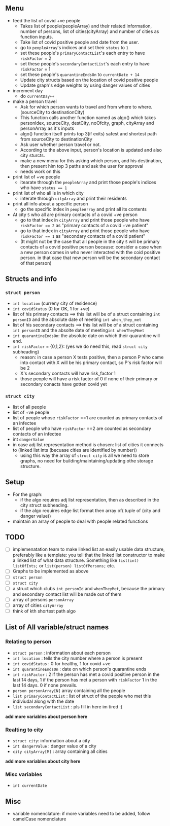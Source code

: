 ## Menu
- feed the list of covid +ve people
    - Takes list of people(peopleArray) and their related information, number of persons, list of cities(cityArray) and number of cities as function inputs. 
    - Take list of covid positive people and date from the user.
    - go to `peopleArray`'s indices and set their `status` to `1`
    - set these people's `primaryContactList`'s each entry to have `riskFactor` = 2
    - set these people's `secondaryContactList`'s each entry to have `riskFactor` = 1
    - set these people's `quarantineEndsOn` to `currentDate + 14`
    - Update city structs based on the location of covid positive people
    - Update graph's edge weights by using danger values of cities
- increment day
    - do `currentDay++`
- make a person travel
    - Ask for which person wants to travel and from where to where.(sourceCity to destinationCity)
    - This function calls another function named as algo() which takes personIdex, sourceCity, destCity, noOfcity, graph, cityArray and personArray as it's inputs
    - algo() function itself prints top 3(if exits) safest and shortest path from sourceCity to destinationCity
    - Ask user whether person travel or not.
    - According to the above input, person's location is updated and also city sturcts.
    - make a new menu for this asking which person, and his destination, then present him top 3 paths and ask the user for approval
    - needs work on this
- print list of +ve people
    - itearate through the `peopleArray` and print those people's indices who have `status == 1`
- print list of who all is in which city
    - interate through `cityArray` and print their residents
- print all info about a specific person
    - go the specific index in `peopleArray` and print all its contents
- At city `S` who all are primary contacts of a covid +ve person
    - go to that index in `cityArray` and print those people who have `riskFactor == 2` as "primary contacts of a covid +ve patient"
    - go to that index in `cityArray` and print those people who have `riskFactor == 1` as "secondary contacts of a covid patient"
    - (It might not be the case that all people in the city `S` will be primary contacts of a covid positive person because: consider a case when a new person comes in who never interacted with the coid positive person. in that case that new person will be the secondary contact of that person)

## Structs and info
### `struct person`
- `int location` (curreny city of residence)
- `int covidStatus` (0 for OK, 1 for +ve)
- list of his primary contacts ==> this list will be of a struct containing `int personID` and the absolute date of meeting `int when_they_met`
- list of his secondary contacts ==> this list will be of a struct containing `int personID` and the absolte date of meeting`int whenTheyMmet`
- `int quarantineEndsOn`: the absolute date on which their quarantine will end.
- `int riskFactor` = {0,1,2}: (yes we do need this, read `struct city` subheading) 
    - reason: in case a person X tests positive, then a person P who came into contact with X will be his primary contact, so P's risk factor will be 2
    - X's secondary contacts will have risk_factor 1
    - those people will have a risk factor of 0 if none of their primary or secondary conacts have gotten covid yet

### `struct city`
- list of all people
- list of +ve people
- list of people whose `riskFactor` ==1 are counted as primary contacts of an infectee
- list of people who have `riskFactor` ==2 are counted as secondary contacts of an infectee
- int `dangerValue`
- in case adj list representation method is chosen: list of cities it connects to (linked list ints (becuase cities are identified by number))
    - using this way the array of `struct city` is all we need to store graphs, no need for building/maintaining/updating othe storage structure. 

## Setup
- For the graph: 
    - if the algo requires adj list representation, then as described in the city struct subheading. 
    - if the algo requires edge list format then array of( tuple of (city and danger value))
- maintain an array of people to deal with people related functions

## TODO
- [ ] implemenatation team to make linked list an easily usable data structure, preferably like a template: you tell that the linked list constructor to make a linked list of what data structure. Something like `list(int) listOfInts;` or `list(person) listOfPersons;` etc.
- [ ] Graphs to be implemented as above
- [ ] `struct person`
- [ ] `struct city`
- [ ] a struct which clubs `int personId` and `whenTheyMet`, because the primary and secondary contact list will be made out of them 
- [ ] array of persons `personArray` 
- [ ] array of cities `cityArray`
- [ ] think of kth shortest path algo

## List of All variable/struct names
### Relating to person
- `struct person` : information about each person
- `int location` : tells the city number where a person is present
- `int covidStatus` : 0 for healthy, 1 for covid +ve
- `int quarantineEndsOn` : date on which person's quarantine ends
- `int riskFactor` : 2 if the person has met a covid positive person in the last 14 days, 1 if the person has met a person with `riskFactor` 1 in the last 14 days. 0 if none prevails.
- `person personArray[N]` array containing all the people
- `list primaryContactList` : list of struct of the people who met this indiviudal along with the date
- `list secondaryContactList` :  pls fill in here im tired :(

**add more variables about person here**

### Realting to city
- `struct city`: information about a city
- `int dangerValue` : danger value of a city
- `city cityArray[M]` : array containing all cities

**add more variables about city here**

### Misc variables
- `int currentDate`

## Misc
- variable nomenclature: if more variables need to be added, follow camelCase nomenclature
 


